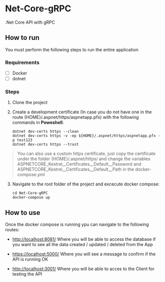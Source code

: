 
# Net-Core-gRPC
.Net Core API with gRPC

## How to run

You must perform the following steps to run the entire application

### Requirements

 - [ ] Docker
 - [ ] dotnet

### Steps

 1. Clone the project
 2. Create a development certificate (In case you do not have one in the route {HOME}/.aspnet/https/aspnetapp.pfx) with the following commands in **Poweshell**:

		dotnet dev-certs https --clean
		dotnet dev-certs https -v -ep ${HOME}/.aspnet/https/aspnetapp.pfx -p test123
		dotnet dev-certs https --trust

> You can also use a custom https certificate, just copy the certificate under the folder {HOME}/.aspnet/https/ and change the variables ASPNETCORE_Kestrel__Certificates__Default__Password and ASPNETCORE_Kestrel__Certificates__Default__Path in the docker-compose.yml

		
 3. Navigate to the root folder of the project and excecute docker compose:

		cd Net-Core-gRPC
		docker-compose up

## How to use

Once the docker compose is running ypu can navigate to the following routes:

 -    [http://localhost:8081/](http://localhost:8081/)
Where you will be able to access the database if you want to see all the data created / updated / deleted from the App

 - [https://localhost:5000/](https://localhost:5000/)
 Where you will see a message to confirm if the API is running OK

 - [http://localhost:3001/](http://localhost:3001/)
 Where you will be able to acces to the Client for testing the API
